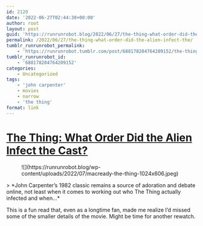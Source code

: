 ```yaml
---
id: 2120
date: '2022-06-27T02:44:38+00:00'
author: root
layout: post
guid: 'https://runrunrobot.blog/2022/06/27/the-thing-what-order-did-the-alien-infect-the/'
permalink: /2022/06/27/the-thing-what-order-did-the-alien-infect-the/
tumblr_runrunrobot_permalink:
    - 'https://runrunrobot.tumblr.com/post/688178204764209152/the-thing-what-order-did-the-alien-infect-the'
tumblr_runrunrobot_id:
    - '688178204764209152'
categories:
    - Uncategorized
tags:
    - 'john carpenter'
    - movies
    - narrow
    - 'the thing'
format: link
---
```


# [The Thing: What Order Did the Alien Infect the Cast?](https://www.denofgeek.com/movies/the-thing-what-order-alien-infect-cast)

<figure class="wp-block-image size-large">![](https://runrunrobot.blog/wp-content/uploads/2022/07/macready-the-thing-1024x606.jpeg)</figure>> *John Carpenter’s 1982 classic remains a source of adoration and debate online, not least when it comes to working out who The Thing actually infected and when…*

This is a fun read that, even as a longtime fan, made me realize I’d missed some of the smaller details of the movie. Might be time for another rewatch.